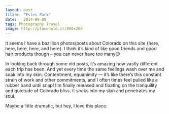 ```yaml
---
layout: post
title:  "Estes Park"
date:   2014-09-08
tags: Photography Travel
image: http://placehold.it/800x200
---
```

It seems I have a bazillion photos/posts about Colorado on this site {here, here, here, here, and here}. I think it’s kind of like good friends and good hair products though – you can never have too many😉

In looking back through some old posts, it’s amazing how vastly different each trip has been. And yet every time the same feelings wash over me and soak into my skin. Contentment, equanimity — it’s like there’s this constant strain of work and other commitments, and I often times feel pulled like a rubber band until snap! I’m finally released and floating on the tranquility and quietude of Colorado bliss. It soaks into my skin and penetrates my soul.

Maybe a little dramatic, but hey, I love this place.